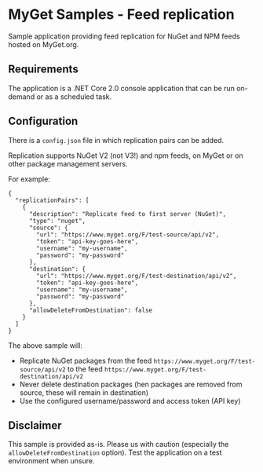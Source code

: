 # MyGet Samples - Feed replication

Sample application providing feed replication for NuGet and NPM feeds hosted on MyGet.org.

## Requirements

The application is a .NET Core 2.0 console application that can be run on-demand or as a scheduled task.

## Configuration

There is a `config.json` file in which replication pairs can be added.

Replication supports NuGet V2 (not V3!) and npm feeds, on MyGet or on other package management servers.

For example:

```
{
  "replicationPairs": [
    {
      "description": "Replicate feed to first server (NuGet)",
      "type": "nuget",
      "source": {
        "url": "https://www.myget.org/F/test-source/api/v2",
        "token": "api-key-goes-here",
        "username": "my-username",
        "password": "my-password"
      },
      "destination": {
        "url": "https://www.myget.org/F/test-destination/api/v2",
        "token": "api-key-goes-here",
        "username": "my-username",
        "password": "my-password"
      },
      "allowDeleteFromDestination": false
    }
  ]
}
```

The above sample will:

* Replicate NuGet packages from the feed `https://www.myget.org/F/test-source/api/v2` to the feed `https://www.myget.org/F/test-destination/api/v2`
* Never delete destination packages (hen packages are removed from source, these will remain in destination)
* Use the configured username/password and access token (API key)

## Disclaimer

This sample is provided as-is. Please us with caution (especially the `allowDeleteFromDestination` option). Test the application on a test environment when unsure.